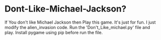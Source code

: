 # Dont-Like-Michael-Jackson?
If You don't like Michael Jackson then Play this game. It's just for fun.
I just modify the alien_invasion code.
Run the 'Don't_Like_michael.py' file and play.
Install pygame using pip before run the file.

